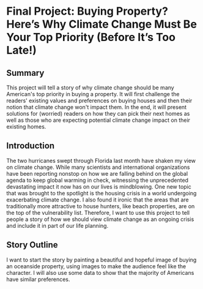 # Final Project: Buying Property? Here’s Why Climate Change Must Be Your Top Priority (Before It’s Too Late!)
## Summary
This project will tell a story of why climate change should be many American's top priority in buying a property. It will first challenge the readers' existing values and preferences on buying houses and then their notion that climate change won't impact them. In the end, it will present solutions for (worried) readers on how they can pick their next homes as well as those who are expecting potential climate change impact on their existing homes. 
## Introduction
The two hurricanes swept through Florida last month have shaken my view on climate change. While many scientists and international organizations have been reporting nonstop on how we are falling behind on the global agenda to keep global warming in check, witnessing the unprecedented devastating impact it now has on our lives is mindblowing. One new topic that was brought to the spotlight is the housing crisis in a world undergoing exacerbating climate change. I also found it ironic that the areas that are traditionally more attractive to house hunters, like beach properties, are on the top of the vulnerability list. Therefore, I want to use this project to tell people a story of how we should view climate change as an ongoing crisis and include it in part of our life planning. <br>
## Story Outline
I want to start the story by painting a beautiful and hopeful image of buying an oceanside property, using images to make the audience feel like the character. I will also use some data to show that the majority of Americans have similar preferences. 
